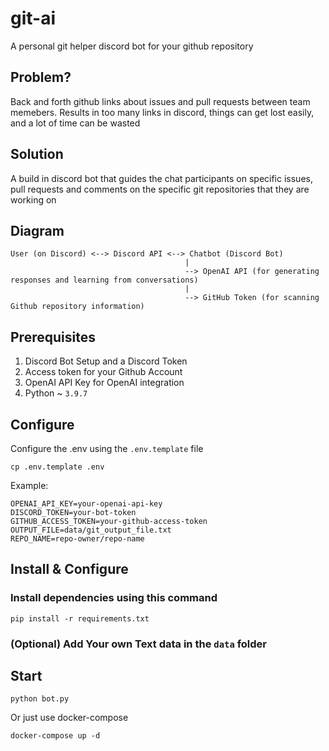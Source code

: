 # git-ai
A personal git helper discord bot for your github repository
## Problem?
Back and forth github links about issues and pull requests between team memebers. Results in too many links in discord, things can get lost easily, and a lot of time can be wasted
## Solution
A build in discord bot that guides the chat participants on specific issues, pull requests and comments on the specific git repositories that they are working on
## Diagram

```
User (on Discord) <--> Discord API <--> Chatbot (Discord Bot)
                                       |
                                       --> OpenAI API (for generating responses and learning from conversations)
                                       |
                                       --> GitHub Token (for scanning Github repository information)
```
## Prerequisites
1. Discord Bot Setup and a Discord Token
2. Access token for your Github Account
3. OpenAI API Key for OpenAI integration
4. Python ~ `3.9.7`
## Configure
Configure the .env using the `.env.template` file
```
cp .env.template .env
```
Example:
```
OPENAI_API_KEY=your-openai-api-key
DISCORD_TOKEN=your-bot-token
GITHUB_ACCESS_TOKEN=your-github-access-token
OUTPUT_FILE=data/git_output_file.txt
REPO_NAME=repo-owner/repo-name
```
## Install & Configure
### Install dependencies using this command
```
pip install -r requirements.txt
```
### (Optional) Add Your own Text data in the `data` folder

## Start
```
python bot.py
```
Or just use docker-compose
```
docker-compose up -d
```
